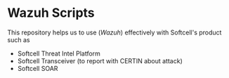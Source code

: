 # Wazuh Scripts

This repository helps us to use (*Wazuh*) effectively with Softcell's product such as

- Softcell Threat Intel Platform
- Softcell Transceiver (to report with CERTIN about attack)
- Softcell SOAR